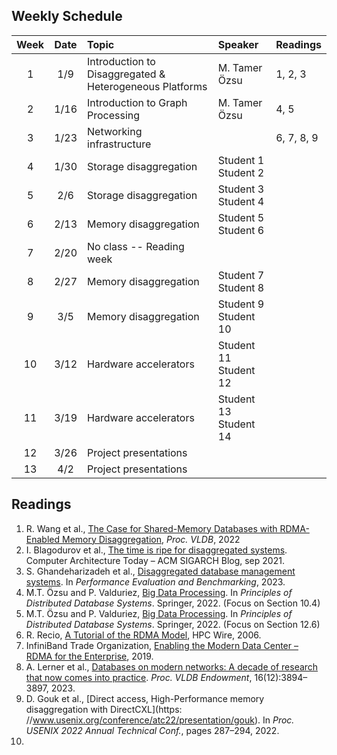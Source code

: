## Weekly Schedule

| Week              | Date | Topic | Speaker | Readings | 
| :----------------: | :------: | :---- | :---- | :---- |
| 1 | 1/9 | Introduction to Disaggregated & Heterogeneous Platforms | M. Tamer Özsu | 1, 2, 3 |
| 2 | 1/16 | Introduction to Graph Processing | M. Tamer Özsu| 4, 5 |
| 3 | 1/23 | Networking infrastructure |  | 6, 7, 8, 9 |
| 4 | 1/30 | Storage disaggregation | Student 1 <br/> Student 2 |  |
| 5 | 2/6 | Storage disaggregation |  Student 3 <br/> Student 4|  |
| 6 | 2/13 | Memory disaggregation | Student 5 <br/> Student 6 |  |
| 7 | 2/20 |  No class -- Reading week|  |  |
| 8 | 2/27 | Memory disaggregation | Student 7 <br/> Student 8 |  |
| 9 | 3/5 | Memory disaggregation | Student 9 <br/> Student 10 |  |
| 10 | 3/12 | Hardware accelerators | Student 11 <br/> Student 12 |  |
| 11 | 3/19 | Hardware accelerators  | Student 13 <br/> Student 14  |  |
| 12 | 3/26 |  Project presentations |  |  |
| 13 | 4/2 |  Project presentations |  |  |

## Readings

1. R. Wang et al., [The Case for Shared-Memory Databases with RDMA-Enabled Memory Disaggregation](https://www.vldb.org/pvldb/vol16/p15-wang.pdf), *Proc. VLDB*, 2022
1. I. Blagodurov et al., [The time is ripe for disaggregated systems](https://www.sigarch.org/the-time-is-ripe-for-disaggregated-systems/). Computer Architecture Today – ACM SIGARCH Blog, sep 2021.
1. S. Ghandeharizadeh et al., [Disaggregated database management systems](https://doi.org/10.1007/978-3-031-29576-8_3). In _Performance Evaluation and Benchmarking_, 2023. 
1. M.T. Özsu and P. Valduriez, [Big Data Processing](https://doi.org/10.1007/978-3-030-26253-2_10). In _Principles of Distributed Database Systems_. Springer, 2022. (Focus on Section 10.4)
1. M.T. Özsu and P. Valduriez, [Big Data Processing](https://doi.org/10.1007/978-3-030-26253-2_10). In _Principles of Distributed Database Systems_. Springer, 2022. (Focus on Section 12.6)
1. R. Recio, [A Tutorial of the RDMA Model](https://www.hpcwire.com/2006/09/15/a_tutorial_of_the_rdma_model-1/), HPC Wire, 2006.
1. InfiniBand Trade Organization, [Enabling the Modern Data Center – RDMA for the Enterprise](https://www.infinibandta.org/wp-content/uploads/2019/05/IBTA_WhitePaper_May-20-2019.pdf), 2019.
1. A. Lerner et al., [Databases on modern networks: A decade of research that now comes into practice](https://doi.org/10.14778/3611540.3611579). _Proc. VLDB Endowment_, 16(12):3894–3897, 2023.
1. D. Gouk et al., [Direct access, High-Performance memory disaggregation with DirectCXL](https: //www.usenix.org/conference/atc22/presentation/gouk). In _Proc. USENIX 2022 Annual Technical Conf._, pages 287–294, 2022. 
1. 
